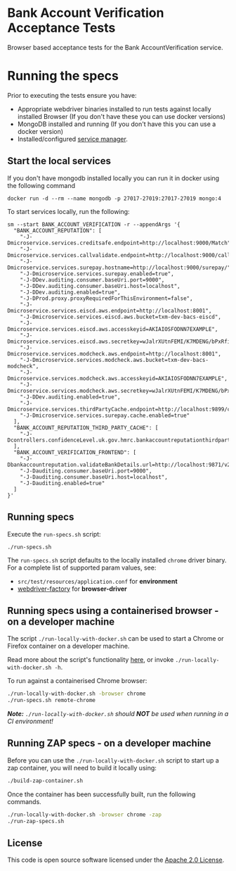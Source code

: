 Bank Account Verification Acceptance Tests
================================

Browser based acceptance tests for the Bank AccountVerification service. 

# Running the specs

Prior to executing the tests ensure you have: 
 - Appropriate webdriver binaries installed to run tests against locally installed Browser (If you don't have these you can use docker versions)
 - MongoDB installed and running (If you don't have this you can use a docker version)
 - Installed/configured [service manager](https://github.com/hmrc/service-manager).  

## Start the local services

If you don't have mongodb installed locally you can run it in docker using the following command

    docker run -d --rm --name mongodb -p 27017-27019:27017-27019 mongo:4

To start services locally, run the following:
    
    sm --start BANK_ACCOUNT_VERIFICATION -r --appendArgs '{
      "BANK_ACCOUNT_REPUTATION": [
        "-J-Dmicroservice.services.creditsafe.endpoint=http://localhost:9000/Match",
        "-J-Dmicroservice.services.callvalidate.endpoint=http://localhost:9000/callvalidateapi",
        "-J-Dmicroservice.services.surepay.hostname=http://localhost:9000/surepay/",
        "-J-Dmicroservice.services.surepay.enabled=true",
        "-J-DDev.auditing.consumer.baseUri.port=9000",
        "-J-DDev.auditing.consumer.baseUri.host=localhost",
        "-J-DDev.auditing.enabled=true",
        "-J-DProd.proxy.proxyRequiredForThisEnvironment=false",
        "-J-Dmicroservice.services.eiscd.aws.endpoint=http://localhost:8001",
        "-J-Dmicroservice.services.eiscd.aws.bucket=txm-dev-bacs-eiscd",
        "-J-Dmicroservice.services.eiscd.aws.accesskeyid=AKIAIOSFODNN7EXAMPLE",
        "-J-Dmicroservice.services.eiscd.aws.secretkey=wJalrXUtnFEMI/K7MDENG/bPxRfiCYEXAMPLEKEY",
        "-J-Dmicroservice.services.modcheck.aws.endpoint=http://localhost:8001",
        "-J-Dmicroservice.services.modcheck.aws.bucket=txm-dev-bacs-modcheck",
        "-J-Dmicroservice.services.modcheck.aws.accesskeyid=AKIAIOSFODNN7EXAMPLE",
        "-J-Dmicroservice.services.modcheck.aws.secretkey=wJalrXUtnFEMI/K7MDENG/bPxRfiCYEXAMPLEKEY",
        "-J-DDev.auditing.enabled=true",
        "-J-Dmicroservice.services.thirdPartyCache.endpoint=http://localhost:9899/cache",
        "-J-Dmicroservice.services.surepay.cache.enabled=true"
      ],
      "BANK_ACCOUNT_REPUTATION_THIRD_PARTY_CACHE": [
        "-J-Dcontrollers.confidenceLevel.uk.gov.hmrc.bankaccountreputationthirdpartycache.controllers.CacheController.needsLogging=true"
      ],
      "BANK_ACCOUNT_VERIFICATION_FRONTEND": [
        "-J-Dbankaccountreputation.validateBankDetails.url=http://localhost:9871/v2/validateBankDetails",
        "-J-Dauditing.consumer.baseUri.port=9000",
        "-J-Dauditing.consumer.baseUri.host=localhost",
        "-J-Dauditing.enabled=true"
      ]
    }'

## Running specs

Execute the `run-specs.sh` script:
    
    ./run-specs.sh

The `run-specs.sh` script defaults to the locally installed `chrome` driver binary.  For a complete list of supported param values, see:
 - `src/test/resources/application.conf` for **environment** 
 - [webdriver-factory](https://github.com/hmrc/webdriver-factory#2-instantiating-a-browser-with-default-options) for **browser-driver**

## Running specs using a containerised browser - on a developer machine

The script `./run-locally-with-docker.sh` can be used to start a Chrome or Firefox container on a developer machine. 

Read more about the script's functionality [here](run-locally-with-docker.sh), or invoke `./run-locally-with-docker.sh -h`.

To run against a containerised Chrome browser:

```bash
./run-locally-with-docker.sh -browser chrome
./run-specs.sh remote-chrome
```

***Note:** `./run-locally-with-docker.sh` should **NOT** be used when running in a CI environment!*

## Running ZAP specs - on a developer machine

Before you can use the `./run-locally-with-docker.sh` script to start up a zap container, you will need to build it locally using:

```bash
./build-zap-container.sh
```

Once the container has been successfully built, run the following commands.

```bash
./run-locally-with-docker.sh -browser chrome -zap
./run-zap-specs.sh
``` 

## License

This code is open source software licensed under the [Apache 2.0 License]("http://www.apache.org/licenses/LICENSE-2.0.html").

